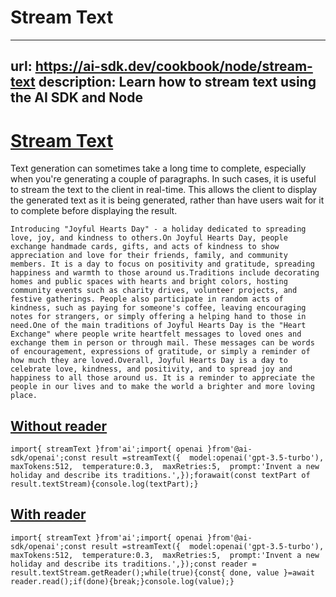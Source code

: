 # Stream Text


---
url: https://ai-sdk.dev/cookbook/node/stream-text
description: Learn how to stream text using the AI SDK and Node
---


# [Stream Text](#stream-text)


Text generation can sometimes take a long time to complete, especially when you're generating a couple of paragraphs. In such cases, it is useful to stream the text to the client in real-time. This allows the client to display the generated text as it is being generated, rather than have users wait for it to complete before displaying the result.

```
Introducing "Joyful Hearts Day" - a holiday dedicated to spreading love, joy, and kindness to others.On Joyful Hearts Day, people exchange handmade cards, gifts, and acts of kindness to show appreciation and love for their friends, family, and community members. It is a day to focus on positivity and gratitude, spreading happiness and warmth to those around us.Traditions include decorating homes and public spaces with hearts and bright colors, hosting community events such as charity drives, volunteer projects, and festive gatherings. People also participate in random acts of kindness, such as paying for someone's coffee, leaving encouraging notes for strangers, or simply offering a helping hand to those in need.One of the main traditions of Joyful Hearts Day is the "Heart Exchange" where people write heartfelt messages to loved ones and exchange them in person or through mail. These messages can be words of encouragement, expressions of gratitude, or simply a reminder of how much they are loved.Overall, Joyful Hearts Day is a day to celebrate love, kindness, and positivity, and to spread joy and happiness to all those around us. It is a reminder to appreciate the people in our lives and to make the world a brighter and more loving place.
```


## [Without reader](#without-reader)


```
import{ streamText }from'ai';import{ openai }from'@ai-sdk/openai';const result =streamText({  model:openai('gpt-3.5-turbo'),  maxTokens:512,  temperature:0.3,  maxRetries:5,  prompt:'Invent a new holiday and describe its traditions.',});forawait(const textPart of result.textStream){console.log(textPart);}
```


## [With reader](#with-reader)


```
import{ streamText }from'ai';import{ openai }from'@ai-sdk/openai';const result =streamText({  model:openai('gpt-3.5-turbo'),  maxTokens:512,  temperature:0.3,  maxRetries:5,  prompt:'Invent a new holiday and describe its traditions.',});const reader = result.textStream.getReader();while(true){const{ done, value }=await reader.read();if(done){break;}console.log(value);}
```
